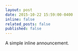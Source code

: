 ```yaml
---
layout: post
date: 2015-10-22 15:59:00-0400
inline: false
related_posts: false
published: false
---
```


A simple inline announcement.
